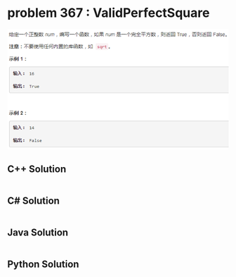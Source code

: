 
# problem 367 : ValidPerfectSquare

<img src="https://github.com/Peefy/PeefyLeetCode/blob/master/doc/301-400/367.ValidPerfectSquare/problem.png"/>

## C++ Solution

```c++


```

## C# Solution

```csharp


```

## Java Solution

```java


```

## Python Solution

```python



```






